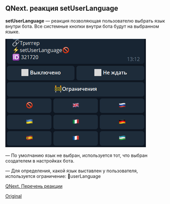## QNext. реакция setUserLanguage

**setUserLanguage** — реакция позволяющая пользователю выбрать язык внутри бота. Все системные кнопки внутри бота будут на выбранном языке.

![](./1.png)

 — По умолчанию язык не выбран, используется тот, что выбран создателем в настройках бота.

 — Для определения, какой язык выставлен у пользователя, используется ограничение: 🚧userLanguage



[QNext. Перечень реакции](/docs-test/reactions)
  
[Original](https://telegra.ph/QNext-admin-reaction-setUserLanguage-05-09)